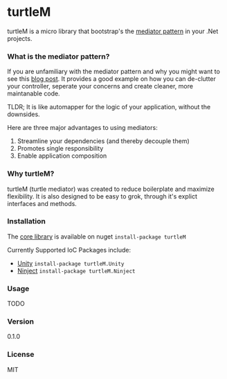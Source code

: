# turtleM

turtleM is a micro library that bootstrap's the [mediator pattern] in your .Net projects.

### What is the mediator pattern?
If you are unfamiliary with the mediator pattern and why you might want to see this [blog post]. It provides a good example on how you can de-clutter your controller, seperate your concerns and create cleaner, more maintanable code.

TLDR; It is like automapper for the logic of your application, without the downsides.

Here are three major advantages to using mediators:

1. Streamline your dependencies (and thereby decouple them)
1. Promotes single responsibility 
1. Enable application composition

### Why turtleM?
turtleM (turtle mediator) was created to reduce boilerplate and maximize flexibility. It is also designed to be easy to grok, through it's explict interfaces and methods.

### Installation
The [core library] is available on nuget `install-package turtleM`

Currently Supported IoC Packages include:
- [Unity] `install-package turtleM.Unity`
- [Ninject] `install-package turtleM.Ninject`

### Usage

TODO

### Version
0.1.0

### License
MIT

[mediator pattern]:https://en.wikipedia.org/?title=Mediator_pattern
[blog post]:https://lostechies.com/jimmybogard/2013/12/19/put-your-controllers-on-a-diet-posts-and-commands/
[core library]:https://www.nuget.org/packages/turtleM/
[Unity]:https://www.nuget.org/packages/turtleM.Unity/
[Ninject]:https://www.nuget.org/packages/turtleM.Ninject/

